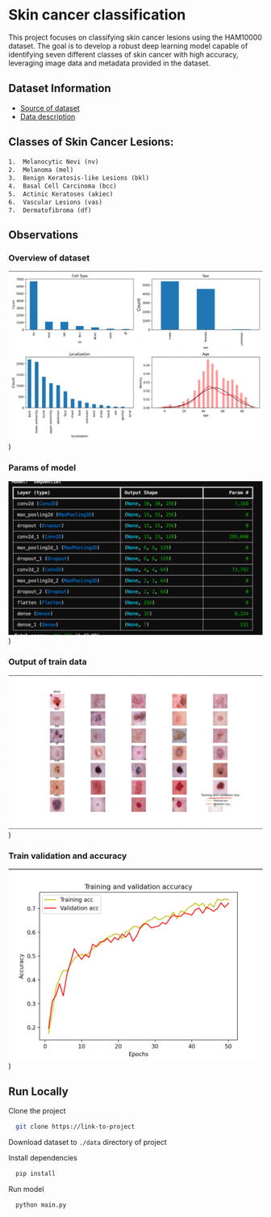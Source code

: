 
# Skin cancer classification

This project focuses on classifying skin cancer lesions using the HAM10000 dataset. The goal is to develop a robust deep learning model capable of identifying seven different classes of skin cancer with high accuracy, leveraging image data and metadata provided in the dataset.

## Dataset Information

 - [Source of dataset](https://www.kaggle.com/kmader/skin-cancer-mnist-ham10000)
 - [Data description](https://arxiv.org/ftp/arxiv/papers/1803/1803.10417.pdf)



## Classes of Skin Cancer Lesions:

	1.	Melanocytic Nevi (nv)
	2.	Melanoma (mel)
	3.	Benign Keratosis-like Lesions (bkl)
	4.	Basal Cell Carcinoma (bcc)
	5.	Actinic Keratoses (akiec)
	6.	Vascular Lesions (vas)
	7.	Dermatofibroma (df)



## Observations

### Overview of dataset
![App Screenshot](https://github.com/AzimAkhmedov/cancer-classification/blob/main/assets/dataset.jpg))

### Params of model
![App Screenshot](https://github.com/AzimAkhmedov/cancer-classification/blob/main/assets/model_params.jpg))

### Output of train data
![App Screenshot](https://github.com/AzimAkhmedov/cancer-classification/blob/main/assets/output.jpg))

### Train validation and accuracy
![App Screenshot](https://github.com/AzimAkhmedov/cancer-classification/blob/main/assets/train.jpg))


## Run Locally

Clone the project

```bash
  git clone https://link-to-project
```

Download dataset to `./data` directory of project

Install dependencies

```bash
  pip install
```

Run model

```bash
  python main.py
```

